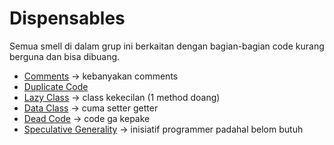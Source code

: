 # Dispensables

Semua smell di dalam grup ini berkaitan dengan bagian-bagian code kurang berguna dan bisa dibuang.

- [Comments](comments) -> kebanyakan comments
- [Duplicate Code](duplicate_code)
- [Lazy Class](lazy_class) -> class kekecilan (1 method doang)
- [Data Class](data_class) -> cuma setter getter
- [Dead Code](dead_code) -> code ga kepake
- [Speculative Generality](speculative_generality) -> inisiatif programmer padahal belom butuh